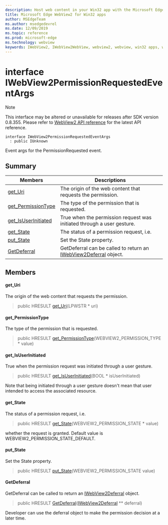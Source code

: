 ```yaml
---
description: Host web content in your Win32 app with the Microsoft Edge WebView2 control
title: Microsoft Edge WebView2 for Win32 apps
author: MSEdgeTeam
ms.author: msedgedevrel
ms.date: 12/09/2019
ms.topic: reference
ms.prod: microsoft-edge
ms.technology: webview
keywords: IWebView2, IWebView2WebView, webview2, webview, win32 apps, win32, edge
---
```


# interface IWebView2PermissionRequestedEventArgs 

> [!NOTE]
> This interface may be altered or unavailable for releases after SDK version 0.8.355. Please refer to [WebView2 API reference](../../../webview2-api-reference.md) for the latest API reference.

```
interface IWebView2PermissionRequestedEventArgs
  : public IUnknown
```

Event args for the PermissionRequested event.

## Summary

 Members                        | Descriptions
--------------------------------|---------------------------------------------
[get_Uri](#get_uri) | The origin of the web content that requests the permission.
[get_PermissionType](#get_permissiontype) | The type of the permission that is requested.
[get_IsUserInitiated](#get_isuserinitiated) | True when the permission request was initiated through a user gesture.
[get_State](#get_state) | The status of a permission request, i.e.
[put_State](#put_state) | Set the State property.
[GetDeferral](#getdeferral) | GetDeferral can be called to return an [IWebView2Deferral](IWebView2Deferral.md) object.

## Members

#### get_Uri 

The origin of the web content that requests the permission.

> public HRESULT [get_Uri](#get_uri)(LPWSTR * uri)

#### get_PermissionType 

The type of the permission that is requested.

> public HRESULT [get_PermissionType](#get_permissiontype)(WEBVIEW2_PERMISSION_TYPE * value)

#### get_IsUserInitiated 

True when the permission request was initiated through a user gesture.

> public HRESULT [get_IsUserInitiated](#get_isuserinitiated)(BOOL * isUserInitiated)

Note that being initiated through a user gesture doesn't mean that user intended to access the associated resource.

#### get_State 

The status of a permission request, i.e.

> public HRESULT [get_State](#get_state)(WEBVIEW2_PERMISSION_STATE * value)

whether the request is granted. Default value is WEBVIEW2_PERMISSION_STATE_DEFAULT.

#### put_State 

Set the State property.

> public HRESULT [put_State](#put_state)(WEBVIEW2_PERMISSION_STATE value)

#### GetDeferral 

GetDeferral can be called to return an [IWebView2Deferral](IWebView2Deferral.md) object.

> public HRESULT [GetDeferral](#getdeferral)([IWebView2Deferral](IWebView2Deferral.md) ** deferral)

Developer can use the deferral object to make the permission decision at a later time.

